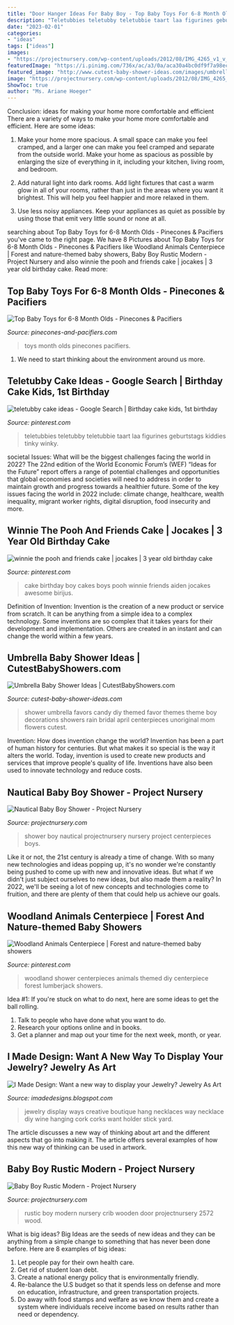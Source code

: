 ```yaml
---
title: "Door Hanger Ideas For Baby Boy - Top Baby Toys For 6-8 Month Olds"
description: "Teletubbies teletubby teletubbie taart laa figurines geburtstags kiddies tinky winky"
date: "2023-02-01"
categories:
- "ideas"
tags: ["ideas"]
images:
- "https://projectnursery.com/wp-content/uploads/2012/08/IMG_4265_v1_v_4x6-683x1024.jpg"
featuredImage: "https://i.pinimg.com/736x/ac/a3/0a/aca30a4bc0df9f7a98ec6e026b4cdf14.jpg"
featured_image: "http://www.cutest-baby-shower-ideas.com/images/umbrellafavors.jpg"
image: "https://projectnursery.com/wp-content/uploads/2012/08/IMG_4265_v1_v_4x6-683x1024.jpg"
ShowToc: true
author: "Ms. Ariane Hoeger"
---
```



Conclusion: ideas for making your home more comfortable and efficient
There are a variety of ways to make your home more comfortable and efficient. Here are some ideas: 
1. Make your home more spacious. A small space can make you feel cramped, and a larger one can make you feel cramped and separate from the outside world. Make your home as spacious as possible by enlarging the size of everything in it, including your kitchen, living room, and bedroom.

2. Add natural light into dark rooms. Add light fixtures that cast a warm glow in all of your rooms, rather than just in the areas where you want it brightest. This will help you feel happier and more relaxed in them.

3. Use less noisy appliances. Keep your appliances as quiet as possible by using those that emit very little sound or none at all.

	

		
searching about Top Baby Toys for 6-8 Month Olds - Pinecones &amp; Pacifiers you've came to the right page. We have 8 Pictures about Top Baby Toys for 6-8 Month Olds - Pinecones &amp; Pacifiers like Woodland Animals Centerpiece | Forest and nature-themed baby showers, Baby Boy Rustic Modern - Project Nursery and also winnie the pooh and friends cake | jocakes | 3 year old birthday cake. Read more:
		
    
## Top Baby Toys For 6-8 Month Olds - Pinecones &amp; Pacifiers

<img loading=lazy src="https://pinecones-and-pacifiers.com/wp-content/uploads/2019/02/Top-Baby-Toys-6-8-e1550527763172.jpg" onerror="this.onerror=null;this.src='https://tse3.mm.bing.net/th?id=OIP.fN_gso2euiuEH-XanUzZtAHaJ4&amp;pid=15.1';" alt="Top Baby Toys for 6-8 Month Olds - Pinecones &amp; Pacifiers">

_Source: pinecones-and-pacifiers.com_

>toys month olds pinecones pacifiers. 

	

1. We need to start thinking about the environment around us more.

    
## Teletubby Cake Ideas - Google Search | Birthday Cake Kids, 1st Birthday

<img loading=lazy src="https://i.pinimg.com/736x/ac/a3/0a/aca30a4bc0df9f7a98ec6e026b4cdf14.jpg" onerror="this.onerror=null;this.src='https://tse4.mm.bing.net/th?id=OIP.fMj0NDcno9aOF0ZxgkBqiQHaJ4&amp;pid=15.1';" alt="teletubby cake ideas - Google Search | Birthday cake kids, 1st birthday">

_Source: pinterest.com_

>teletubbies teletubby teletubbie taart laa figurines geburtstags kiddies tinky winky. 

	

societal Issues: What will be the biggest challenges facing the world in 2022?
The 22nd edition of the World Economic Forum’s (WEF) “Ideas for the Future” report offers a range of potential challenges and opportunities that global economies and societies will need to address in order to maintain growth and progress towards a healthier future. Some of the key issues facing the world in 2022 include: climate change, healthcare, wealth inequality, migrant worker rights, digital disruption, food insecurity and more.

    
## Winnie The Pooh And Friends Cake | Jocakes | 3 Year Old Birthday Cake

<img loading=lazy src="https://i.pinimg.com/736x/34/19/4d/34194de0c013cd2c716c78a2eef6c749--winnie-the-pooh-cake-friends-cake.jpg" onerror="this.onerror=null;this.src='https://tse1.mm.bing.net/th?id=OIP.vOpcwyTrEpkFL4H6q0hLxAHaJB&amp;pid=15.1';" alt="winnie the pooh and friends cake | jocakes | 3 year old birthday cake">

_Source: pinterest.com_

>cake birthday boy cakes boys pooh winnie friends aiden jocakes awesome birijus. 

	

Definition of Invention:
Invention is the creation of a new product or service from scratch. It can be anything from a simple idea to a complex technology. Some inventions are so complex that it takes years for their development and implementation. Others are created in an instant and can change the world within a few years.

    
## Umbrella Baby Shower Ideas | CutestBabyShowers.com

<img loading=lazy src="http://www.cutest-baby-shower-ideas.com/images/umbrellafavors.jpg" onerror="this.onerror=null;this.src='https://tse4.mm.bing.net/th?id=OIP.VHXnPk78PJ6jUNDuuwD36QHaLL&amp;pid=15.1';" alt="Umbrella Baby Shower Ideas | CutestBabyShowers.com">

_Source: cutest-baby-shower-ideas.com_

>shower umbrella favors candy diy themed favor themes theme boy decorations showers rain bridal april centerpieces unoriginal mom flowers cutest. 

	

Invention: How does invention change the world?
Invention has been a part of human history for centuries. But what makes it so special is the way it alters the world. Today, invention is used to create new products and services that improve people's quality of life. Inventions have also been used to innovate technology and reduce costs.

    
## Nautical Baby Boy Shower - Project Nursery

<img loading=lazy src="https://projectnursery.com/wp-content/uploads/2012/08/IMG_4265_v1_v_4x6-683x1024.jpg" onerror="this.onerror=null;this.src='https://tse4.mm.bing.net/th?id=OIP.3f9VFRgAcLO1B-h0nldrTQHaLG&amp;pid=15.1';" alt="Nautical Baby Boy Shower - Project Nursery">

_Source: projectnursery.com_

>shower boy nautical projectnursery nursery project centerpieces boys. 

	

Like it or not, the 21st century is already a time of change. With so many new technologies and ideas popping up, it's no wonder we're constantly being pushed to come up with new and innovative ideas. But what if we didn't just subject ourselves to new ideas, but also made them a reality? In 2022, we'll be seeing a lot of new concepts and technologies come to fruition, and there are plenty of them that could help us achieve our goals.

    
## Woodland Animals Centerpiece | Forest And Nature-themed Baby Showers

<img loading=lazy src="https://i.pinimg.com/736x/4e/c6/52/4ec6527a033c1d6488dfd8e9f01ccf81.jpg" onerror="this.onerror=null;this.src='https://tse1.mm.bing.net/th?id=OIP.z8esElIK2zZbVfTm6CiaCQHaLM&amp;pid=15.1';" alt="Woodland Animals Centerpiece | Forest and nature-themed baby showers">

_Source: pinterest.com_

>woodland shower centerpieces animals themed diy centerpiece forest lumberjack showers. 

	

Idea #1:
If you're stuck on what to do next, here are some ideas to get the ball rolling.
1. Talk to people who have done what you want to do.
2. Research your options online and in books.
3. Get a planner and map out your time for the next week, month, or year.

    
## I Made Design: Want A New Way To Display Your Jewelry? Jewelry As Art

<img loading=lazy src="http://3.bp.blogspot.com/-2sRCfwsiPhI/Tu9yrIv-QOI/AAAAAAAAAHw/PiqxYPgdgBQ/s1600/IMG_2823.JPG" onerror="this.onerror=null;this.src='https://tse3.mm.bing.net/th?id=OIP.knvuLiccnWe7tv18SvT-ZgHaFj&amp;pid=15.1';" alt="I Made Design: Want a new way to display your Jewelry? Jewelry As Art">

_Source: imadedesigns.blogspot.com_

>jewelry display ways creative boutique hang necklaces way necklace diy wine hanging cork corks want holder stick yard. 

	

The article discusses a new way of thinking about art and the different aspects that go into making it. The article offers several examples of how this new way of thinking can be used in artwork.

    
## Baby Boy Rustic Modern - Project Nursery

<img loading=lazy src="https://projectnursery.com/wp-content/uploads/2013/05/IMG_2572.jpg" onerror="this.onerror=null;this.src='https://tse2.mm.bing.net/th?id=OIP.psuCqICtM3C0jcha1BNVoAHaJ4&amp;pid=15.1';" alt="Baby Boy Rustic Modern - Project Nursery">

_Source: projectnursery.com_

>rustic boy modern nursery crib wooden door projectnursery 2572 wood. 

	

What is big ideas?
Big Ideas are the seeds of new ideas and they can be anything from a simple change to something that has never been done before. Here are 8 examples of big ideas: 
1. Let people pay for their own health care. 
2. Get rid of student loan debt. 
3. Create a national energy policy that is environmentally friendly. 
4. Re-balance the U.S budget so that it spends less on defense and more on education, infrastructure, and green transportation projects. 
5. Do away with food stamps and welfare as we know them and create a system where individuals receive income based on results rather than need or dependency. 

